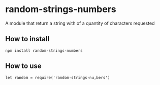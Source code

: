 # random-strings-numbers
A module that return a string with of a quantity of characters requested

## How to install
```
npm install random-strings-numbers
```

## How to use
```
let random = require('random-strings-nu,bers')
```

